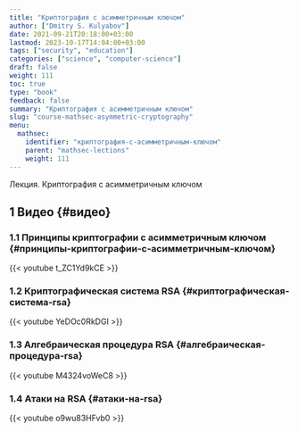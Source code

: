 ```yaml
---
title: "Криптография с асимметричным ключом"
author: ["Dmitry S. Kulyabov"]
date: 2021-09-21T20:18:00+03:00
lastmod: 2023-10-17T14:04:00+03:00
tags: ["security", "education"]
categories: ["science", "computer-science"]
draft: false
weight: 111
toc: true
type: "book"
feedback: false
summary: "Криптография с асимметричным ключом"
slug: "course-mathsec-asymmetric-cryptography"
menu:
  mathsec:
    identifier: "криптография-с-асимметричным-ключом"
    parent: "mathsec-lections"
    weight: 111
---
```


Лекция. Криптография с асимметричным ключом

<!--more-->


## <span class="section-num">1</span> Видео {#видео}


### <span class="section-num">1.1</span> Принципы криптографии с асимметричным ключом {#принципы-криптографии-с-асимметричным-ключом}

{{< youtube t_ZC1Yd9kCE >}}


### <span class="section-num">1.2</span> Криптографическая система RSA {#криптографическая-система-rsa}

{{< youtube YeDOc0RkDGI >}}


### <span class="section-num">1.3</span> Алгебраическая процедура RSA {#алгебраическая-процедура-rsa}

{{< youtube M4324voWeC8 >}}


### <span class="section-num">1.4</span> Атаки на RSA {#атаки-на-rsa}

{{< youtube o9wu83HFvb0 >}}
